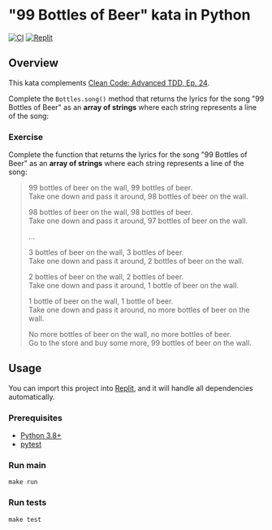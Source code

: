 # "99 Bottles of Beer" kata in Python

[![CI](https://github.com/Coding-Cuddles/99-bottles-of-beer-python-kata/actions/workflows/main.yml/badge.svg)](https://github.com/Coding-Cuddles/99-bottles-of-beer-python-kata/actions/workflows/main.yml)
[![Replit](https://img.shields.io/badge/Try%20with%20Replit-black?logo=replit)](https://replit.com/new/github/Coding-Cuddles/99-bottles-of-beer-python-kata)

## Overview

This kata complements [Clean Code: Advanced TDD, Ep. 24](https://cleancoders.com/episode/clean-code-episode-24-p1).

Complete the `Bottles.song()` method that returns the lyrics for the song
"99 Bottles of Beer" as an **array of strings** where each string represents
a line of the song:

### Exercise

Complete the function that returns the lyrics for the song "99 Bottles of Beer"
as an **array of strings** where each string represents a line of the song:

> 99 bottles of beer on the wall, 99 bottles of beer.</br>
> Take one down and pass it around, 98 bottles of beer on the wall.
> 
> 98 bottles of beer on the wall, 98 bottles of beer.</br>
> Take one down and pass it around, 97 bottles of beer on the wall.
> 
> ...
> 
> 3 bottles of beer on the wall, 3 bottles of beer.</br>
> Take one down and pass it around, 2 bottles of beer on the wall.
> 
> 2 bottles of beer on the wall, 2 bottles of beer.</br>
> Take one down and pass it around, 1 bottle of beer on the wall.
> 
> 1 bottle of beer on the wall, 1 bottle of beer.</br>
> Take one down and pass it around, no more bottles of beer on the wall.
> 
> No more bottles of beer on the wall, no more bottles of beer.</br>
> Go to the store and buy some more, 99 bottles of beer on the wall.

## Usage

You can import this project into [Replit](https://replit.com), and it will
handle all dependencies automatically.

### Prerequisites

* [Python 3.8+](https://www.python.org/)
* [pytest](https://pytest.org)

### Run main

```console
make run
```

### Run tests

```console
make test
```
